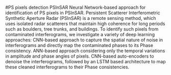 #PS pixels detection PSInSAR
Neural Network-based approach for identification of PS pixels in PSInSAR.
Persistent Scatterer Interferometric Synthetic Aperture Radar (PSInSAR)
is a remote sensing method, which uses isolated radar scatterers that
maintain high coherence for long periods such as
boulders, tree trunks, and buildings.
To identify such pixels from contaminated interferograms, we investigate a variety of deep learning approaches:
CNN-based approach to capture the spatial nature of noise in interferograms and directly map the contaminated phases to its Phase consistency.
ANN-based approach considering only the temporal variations in amplitude and phase angles of pixels.
CNN-based auto-encoders to denoise the interferograms, followed by an LSTM based architecture to map these cleaned interferograms to their Phase consistencies.